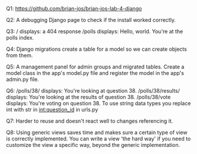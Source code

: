 Q1:
https://github.com/brian-jos/brian-jos-lab-4-django

Q2:
A debugging Django page to check if the install worked correctly.

Q3:
/ displays: a 404 response
/polls displays: Hello, world. You're at the polls index.

Q4:
Django migrations create a table for a model so we can create objects from them.

Q5:
A management panel for admin groups and migrated tables. Create a model class in the app's model.py file
and register the model in the app's admin.py file.

Q6:
/polls/38/ displays: You're looking at question 38.
/polls/38/results/ displays: You're looking at the results of question 38.
/polls/38/vote displays: You're voting on question 38.
To use string data types you replace int with str in <int:question_id> in urls.py

Q7:
Harder to reuse and doesn't react well to changes referencing it.

Q8:
Using generic views saves time and makes sure a certain type of view is correctly implemented. You can write a view 'the hard way' if
you need to customize the view a specific way, beyond the generic implementation.